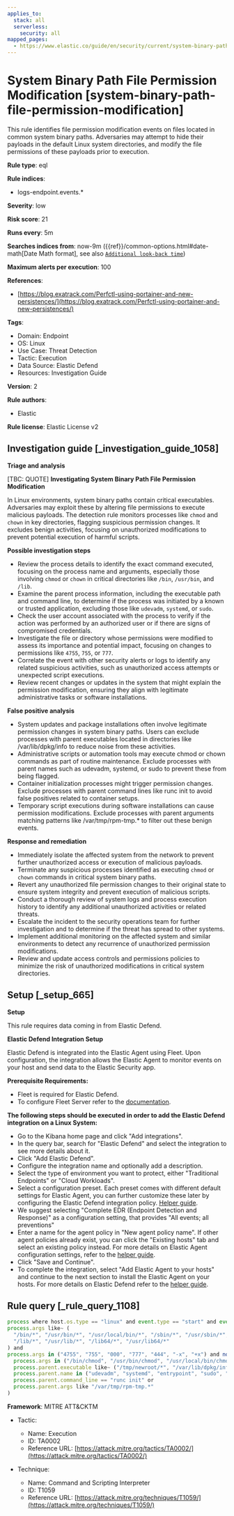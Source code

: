 ```yaml
---
applies_to:
  stack: all
  serverless:
    security: all
mapped_pages:
  - https://www.elastic.co/guide/en/security/current/system-binary-path-file-permission-modification.html
---
```


# System Binary Path File Permission Modification [system-binary-path-file-permission-modification]

This rule identifies file permission modification events on files located in common system binary paths. Adversaries may attempt to hide their payloads in the default Linux system directories, and modify the file permissions of these payloads prior to execution.

**Rule type**: eql

**Rule indices**:

* logs-endpoint.events.*

**Severity**: low

**Risk score**: 21

**Runs every**: 5m

**Searches indices from**: now-9m ({{ref}}/common-options.html#date-math[Date Math format], see also [`Additional look-back time`](docs-content://solutions/security/detect-and-alert/create-detection-rule.md#rule-schedule))

**Maximum alerts per execution**: 100

**References**:

* [https://blog.exatrack.com/Perfctl-using-portainer-and-new-persistences/](https://blog.exatrack.com/Perfctl-using-portainer-and-new-persistences/)

**Tags**:

* Domain: Endpoint
* OS: Linux
* Use Case: Threat Detection
* Tactic: Execution
* Data Source: Elastic Defend
* Resources: Investigation Guide

**Version**: 2

**Rule authors**:

* Elastic

**Rule license**: Elastic License v2

## Investigation guide [_investigation_guide_1058]

**Triage and analysis**

[TBC: QUOTE]
**Investigating System Binary Path File Permission Modification**

In Linux environments, system binary paths contain critical executables. Adversaries may exploit these by altering file permissions to execute malicious payloads. The detection rule monitors processes like `chmod` and `chown` in key directories, flagging suspicious permission changes. It excludes benign activities, focusing on unauthorized modifications to prevent potential execution of harmful scripts.

**Possible investigation steps**

* Review the process details to identify the exact command executed, focusing on the process name and arguments, especially those involving `chmod` or `chown` in critical directories like `/bin`, `/usr/bin`, and `/lib`.
* Examine the parent process information, including the executable path and command line, to determine if the process was initiated by a known or trusted application, excluding those like `udevadm`, `systemd`, or `sudo`.
* Check the user account associated with the process to verify if the action was performed by an authorized user or if there are signs of compromised credentials.
* Investigate the file or directory whose permissions were modified to assess its importance and potential impact, focusing on changes to permissions like `4755`, `755`, or `777`.
* Correlate the event with other security alerts or logs to identify any related suspicious activities, such as unauthorized access attempts or unexpected script executions.
* Review recent changes or updates in the system that might explain the permission modification, ensuring they align with legitimate administrative tasks or software installations.

**False positive analysis**

* System updates and package installations often involve legitimate permission changes in system binary paths. Users can exclude processes with parent executables located in directories like /var/lib/dpkg/info to reduce noise from these activities.
* Administrative scripts or automation tools may execute chmod or chown commands as part of routine maintenance. Exclude processes with parent names such as udevadm, systemd, or sudo to prevent these from being flagged.
* Container initialization processes might trigger permission changes. Exclude processes with parent command lines like runc init to avoid false positives related to container setups.
* Temporary script executions during software installations can cause permission modifications. Exclude processes with parent arguments matching patterns like /var/tmp/rpm-tmp.* to filter out these benign events.

**Response and remediation**

* Immediately isolate the affected system from the network to prevent further unauthorized access or execution of malicious payloads.
* Terminate any suspicious processes identified as executing `chmod` or `chown` commands in critical system binary paths.
* Revert any unauthorized file permission changes to their original state to ensure system integrity and prevent execution of malicious scripts.
* Conduct a thorough review of system logs and process execution history to identify any additional unauthorized activities or related threats.
* Escalate the incident to the security operations team for further investigation and to determine if the threat has spread to other systems.
* Implement additional monitoring on the affected system and similar environments to detect any recurrence of unauthorized permission modifications.
* Review and update access controls and permissions policies to minimize the risk of unauthorized modifications in critical system directories.


## Setup [_setup_665]

**Setup**

This rule requires data coming in from Elastic Defend.

**Elastic Defend Integration Setup**

Elastic Defend is integrated into the Elastic Agent using Fleet. Upon configuration, the integration allows the Elastic Agent to monitor events on your host and send data to the Elastic Security app.

**Prerequisite Requirements:**

* Fleet is required for Elastic Defend.
* To configure Fleet Server refer to the [documentation](docs-content://reference/ingestion-tools/fleet/fleet-server.md).

**The following steps should be executed in order to add the Elastic Defend integration on a Linux System:**

* Go to the Kibana home page and click "Add integrations".
* In the query bar, search for "Elastic Defend" and select the integration to see more details about it.
* Click "Add Elastic Defend".
* Configure the integration name and optionally add a description.
* Select the type of environment you want to protect, either "Traditional Endpoints" or "Cloud Workloads".
* Select a configuration preset. Each preset comes with different default settings for Elastic Agent, you can further customize these later by configuring the Elastic Defend integration policy. [Helper guide](docs-content://solutions/security/configure-elastic-defend/configure-an-integration-policy-for-elastic-defend.md).
* We suggest selecting "Complete EDR (Endpoint Detection and Response)" as a configuration setting, that provides "All events; all preventions"
* Enter a name for the agent policy in "New agent policy name". If other agent policies already exist, you can click the "Existing hosts" tab and select an existing policy instead. For more details on Elastic Agent configuration settings, refer to the [helper guide](docs-content://reference/ingestion-tools/fleet/agent-policy.md).
* Click "Save and Continue".
* To complete the integration, select "Add Elastic Agent to your hosts" and continue to the next section to install the Elastic Agent on your hosts. For more details on Elastic Defend refer to the [helper guide](docs-content://solutions/security/configure-elastic-defend/install-elastic-defend.md).


## Rule query [_rule_query_1108]

```js
process where host.os.type == "linux" and event.type == "start" and event.action == "exec" and process.name in ("chmod", "chown") and
process.args like~ (
  "/bin/*", "/usr/bin/*", "/usr/local/bin/*", "/sbin/*", "/usr/sbin/*", "/usr/local/sbin/*",
  "/lib/*", "/usr/lib/*", "/lib64/*", "/usr/lib64/*"
) and
process.args in ("4755", "755", "000", "777", "444", "-x", "+x") and not (
  process.args in ("/bin/chmod", "/usr/bin/chmod", "/usr/local/bin/chmod") or
  process.parent.executable like~ ("/tmp/newroot/*", "/var/lib/dpkg/info/*") or
  process.parent.name in ("udevadm", "systemd", "entrypoint", "sudo", "dart") or
  process.parent.command_line == "runc init" or
  process.parent.args like "/var/tmp/rpm-tmp.*"
)
```

**Framework**: MITRE ATT&CKTM

* Tactic:

    * Name: Execution
    * ID: TA0002
    * Reference URL: [https://attack.mitre.org/tactics/TA0002/](https://attack.mitre.org/tactics/TA0002/)

* Technique:

    * Name: Command and Scripting Interpreter
    * ID: T1059
    * Reference URL: [https://attack.mitre.org/techniques/T1059/](https://attack.mitre.org/techniques/T1059/)



